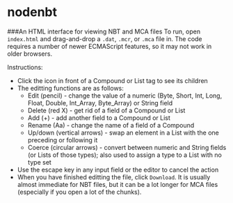 nodenbt
=======
###An HTML interface for viewing NBT and MCA files
To run, open `index.html` and drag-and-drop a `.dat`, `.mcr`, or `.mca` file in. The code requires a number of newer ECMAScript features, so it may not work in older browsers.

Instructions:
- Click the icon in front of a Compound or List tag to see its children
- The editting functions are as follows:
  - Edit (pencil) - change the value of a numeric (Byte, Short, Int, Long, Float, Double, Int_Array, Byte_Array) or String field
  - Delete (red X) - get rid of a field of a Compound or List
  - Add (+) - add another field to a Compound or List
  - Rename (Aa) - change the name of a field of a Compound
  - Up/down (vertical arrows) - swap an element in a List with the one preceding or following it
  - Coerce (circular arrows) - convert between numeric and String fields (or Lists of those types); also used to assign a type to a List with no type set
- Use the escape key in any input field or the editor to cancel the action
- When you have finished editting the file, click `Download`. It is usually almost immediate for NBT files, but it can be a lot longer for MCA files (especially if you open a lot of the chunks).
